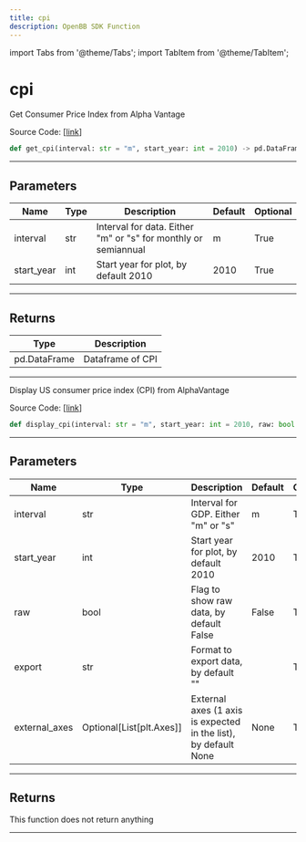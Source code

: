 ```yaml
---
title: cpi
description: OpenBB SDK Function
---
```


import Tabs from '@theme/Tabs';
import TabItem from '@theme/TabItem';

# cpi

<Tabs>
<TabItem value="model" label="Model" default>

Get Consumer Price Index from Alpha Vantage

Source Code: [[link](https://github.com/OpenBB-finance/OpenBBTerminal/tree/main/openbb_terminal/economy/alphavantage_model.py#L182)]

```python
def get_cpi(interval: str = "m", start_year: int = 2010) -> pd.DataFrame
```
---
## Parameters

| Name | Type | Description | Default | Optional |
| ---- | ---- | ----------- | ------- | -------- |
| interval | str | Interval for data.  Either "m" or "s" for monthly or semiannual | m | True |
| start_year | int | Start year for plot, by default 2010 | 2010 | True |

---
## Returns

| Type | Description |
| ---- | ----------- |
| pd.DataFrame | Dataframe of CPI |

---


</TabItem>
<TabItem value="view" label="View">

Display US consumer price index (CPI) from AlphaVantage

Source Code: [[link](https://github.com/OpenBB-finance/OpenBBTerminal/tree/main/openbb_terminal/economy/alphavantage_view.py#L257)]

```python
def display_cpi(interval: str = "m", start_year: int = 2010, raw: bool = False, export: str = "", external_axes: Optional[List[matplotlib.axes._axes.Axes]] = None) -> None
```
---
## Parameters

| Name | Type | Description | Default | Optional |
| ---- | ---- | ----------- | ------- | -------- |
| interval | str | Interval for GDP.  Either "m" or "s" | m | True |
| start_year | int | Start year for plot, by default 2010 | 2010 | True |
| raw | bool | Flag to show raw data, by default False | False | True |
| export | str | Format to export data, by default "" |  | True |
| external_axes | Optional[List[plt.Axes]] | External axes (1 axis is expected in the list), by default None | None | True |

---
## Returns

This function does not return anything

---


</TabItem>
</Tabs>